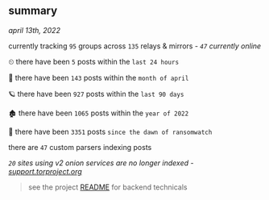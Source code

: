 
## summary
_april 13th, 2022_

currently tracking `95` groups across `135` relays & mirrors - _`47` currently online_

⏲ there have been `5` posts within the `last 24 hours`

🦈 there have been `143` posts within the `month of april`

🪐 there have been `927` posts within the `last 90 days`

🏚 there have been `1065` posts within the `year of 2022`

🦕 there have been `3351` posts `since the dawn of ransomwatch`

there are `47` custom parsers indexing posts

_`20` sites using v2 onion services are no longer indexed - [support.torproject.org](https://support.torproject.org/onionservices/v2-deprecation/)_

> see the project [README](https://github.com/thetanz/ransomwatch#ransomwatch--) for backend technicals
